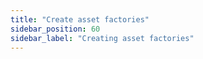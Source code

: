 ```yaml
---
title: "Create asset factories"
sidebar_position: 60
sidebar_label: "Creating asset factories"
---
```

